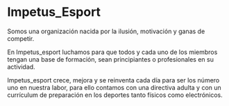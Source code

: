<h1>Impetus_Esport</h1>
<p>Somos una organización nacida por la ilusión, motivación y ganas de competir.</p>

<p>En Impetus_esport luchamos para que todos y cada uno de los miembros tengan una base de formación, sean principiantes o profesionales en su actividad.</p>

<p>Impetus_esport crece, mejora y se reinventa cada día para ser los número uno en nuestra labor, para ello contamos con una directiva adulta y con un currículum de preparación en los deportes tanto físicos como electrónicos.</p>
